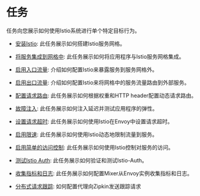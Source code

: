 # 任务

任务向您展示如何使用Istio系统进行单个特定目标行为。

* [安装Istio](installing-istio.md): 此任务展示如何搭建Istio服务网格。

* [将服务集成到网格中](integrating-services-into-istio.md): 此任务展示如何将应用程序与Istio服务网格集成。

* [启用入口流量](ingress.md): 介绍如何配置Istio来暴露服务到服务网格外。

* [启用出口流量](egress.md): 介绍如何配置Istio来将网格中的服务流量路由到外部服务。

* [配置请求路由](request-routing.md): 此任务展示如何根据权重和HTTP header配置动态请求路由。

* [故障注入](fault-injection.md): 此任务展示如何注入延迟并测试应用程序的弹性。

* [设置请求超时](request-timeouts.md): 此任务展示如何使用Istio在Envoy中设置请求超时。

* [启用限速](rate-limiting.md): 此任务展示如何使用Istio动态地限制流量到服务。

* [启用简单的访问控制](basic-access-control.md): 此任务展示如何使用Istio控制对服务的访问。

* [测试Istio Auth](istio-auth.md): 此任务展示如何验证和测试Istio-Auth。

* [收集指标和日志](metrics-logs.md): 此任务展示如何配置Mixer从Envoy实例收集指标和日志。

* [分布式请求跟踪](zipkin-tracing.md): 如何配置代理向Zipkin发送跟踪请求
